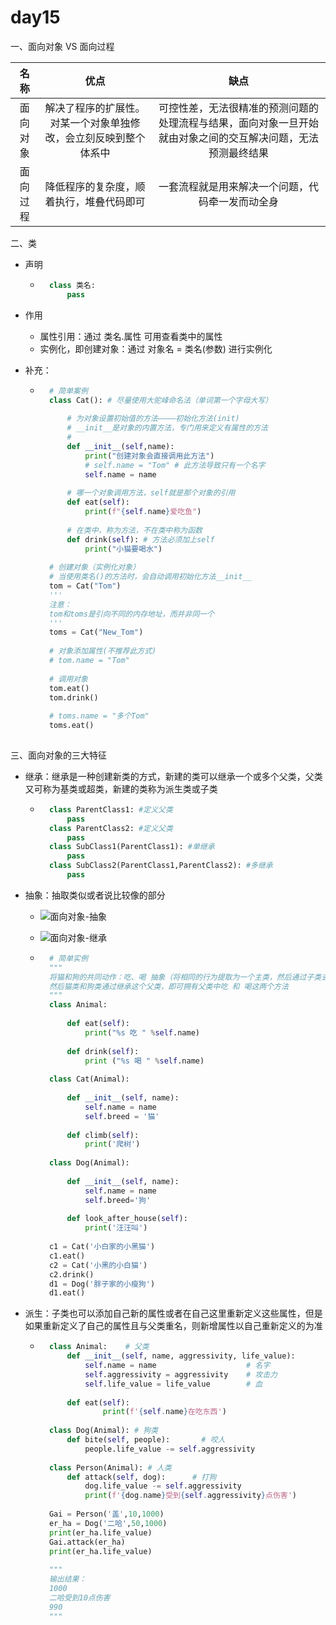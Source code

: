 # day15

一、面向对象 VS 面向过程

|   名称   |                             优点                             |                             缺点                             |
| :------: | :----------------------------------------------------------: | :----------------------------------------------------------: |
| 面向对象 | 解决了程序的扩展性。对某一个对象单独修改，会立刻反映到整个体系中 | 可控性差，无法很精准的预测问题的处理流程与结果，面向对象一旦开始就由对象之间的交互解决问题，无法预测最终结果 |
| 面向过程 |           降低程序的复杂度，顺着执行，堆叠代码即可           |       一套流程就是用来解决一个问题，代码牵一发而动全身       |



二、类

- 声明

	- ```python
		class 类名:
		    pass
		```

- 作用

	- 属性引用：通过 类名.属性 可用查看类中的属性
	- 实例化，即创建对象：通过 对象名 = 类名(参数) 进行实例化

- 补充：

	- ```python
		# 简单案例
		class Cat(): # 尽量使用大驼峰命名法（单词第一个字母大写）
		
		    # 为对象设置初始值的方法————初始化方法(init)
		    # __init__是对象的内置方法，专门用来定义有属性的方法
		    # 
		    def __init__(self,name):
		        print("创建对象会直接调用此方法")
		        # self.name = "Tom" # 此方法导致只有一个名字
		        self.name = name
		
		    # 哪一个对象调用方法，self就是那个对象的引用
		    def eat(self):
		        print(f"{self.name}爱吃鱼")
		    
		    # 在类中，称为方法，不在类中称为函数
		    def drink(self): # 方法必须加上self
		        print("小猫要喝水")
		
		# 创建对象（实例化对象）
		# 当使用类名()的方法时，会自动调用初始化方法__init__
		tom = Cat("Tom")
		'''
		注意：
		tom和toms是引向不同的内存地址，而并非同一个
		'''
		toms = Cat("New_Tom")
		
		# 对象添加属性(不推荐此方式)
		# tom.name = "Tom"
		
		# 调用对象
		tom.eat()
		tom.drink()
		
		# toms.name = "多个Tom"
		toms.eat()
		
		```



三、面向对象的三大特征

- 继承：继承是一种创建新类的方式，新建的类可以继承一个或多个父类，父类又可称为基类或超类，新建的类称为派生类或子类
	- ```python
		class ParentClass1: #定义父类    
		    pass
		class ParentClass2: #定义父类    
		    pass
		class SubClass1(ParentClass1): #单继承
		    pass
		class SubClass2(ParentClass1,ParentClass2): #多继承   
		    pass
		```

- 抽象：抽取类似或者说比较像的部分

	- ![面向对象-抽象](E:\Typora\Notes\采集\面向对象-抽象.jpg)

	- ![面向对象-继承](E:\Typora\Notes\采集\面向对象-继承.jpg)

	- ```python
		# 简单实例
		"""
		将猫和狗的共同动作：吃、喝 抽象（将相同的行为提取为一个主类，然后通过子类去继承）给父类
		然后猫类和狗类通过继承这个父类，即可拥有父类中吃 和 喝这两个方法
		"""
		class Animal:    
		    
		    def eat(self):        
		        print("%s 吃 " %self.name)   
		        
		    def drink(self):        
		        print ("%s 喝 " %self.name)
		        
		class Cat(Animal):
		    
		    def __init__(self, name):        
		        self.name = name        
		        self.breed = '猫'
		        
		    def climb(self):        
		        print('爬树')
		        
		class Dog(Animal):    
		    
		    def __init__(self, name):        
		        self.name = name
		        self.breed='狗'
		        
		    def look_after_house(self):        
		        print('汪汪叫')
		
		c1 = Cat('小白家的小黑猫')
		c1.eat()
		c2 = Cat('小黑的小白猫')
		c2.drink()
		d1 = Dog('胖子家的小瘦狗')
		d1.eat()
		```



- 派生：子类也可以添加自己新的属性或者在自己这里重新定义这些属性，但是如果重新定义了自己的属性且与父类重名，则新增属性以自己重新定义的为准

	- ```python
		class Animal:    # 父类
		    def __init__(self, name, aggressivity, life_value):
		        self.name = name 					# 名字
		        self.aggressivity = aggressivity 	# 攻击力
		        self.life_value = life_value		# 血
		        
		    def eat(self):        
		            print(f'{self.name}在吃东西')
		
		class Dog(Animal): # 狗类
		    def bite(self, people):       # 咬人
		        people.life_value -= self.aggressivity
		        
		class Person(Animal): # 人类
		    def attack(self, dog):		# 打狗
		        dog.life_value -= self.aggressivity
		        print(f'{dog.name}受到{self.aggressivity}点伤害')
		
		Gai = Person('盖',10,1000)
		er_ha = Dog('二哈',50,1000)
		print(er_ha.life_value)
		Gai.attack(er_ha)
		print(er_ha.life_value)
		
		"""
		输出结果：
		1000
		二哈受到10点伤害
		990
		"""
		```

		

